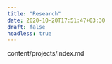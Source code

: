 ```yaml
---
title: "Research"
date: 2020-10-20T17:51:47+03:30
draft: false
headless: true
---
```


content/projects/index.md